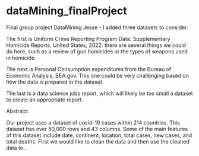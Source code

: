 # dataMining_finalProject
Final group project DataMining
Jesse - I added three datasets to consider. 

The first is Uniform Crime Reporting Program Data: Supplementary Homicide Reports, United States, 2022. there are several things we could do here, such as a review of gun homicides or the types of weapons used in homicide.

The next is Personal Consumption expenditures from the Bureau of Economic Analysis, BEA.gov.  This one could be very challenging based on how the data is prepared in the dataset.

The last is a data science jobs report, which will likely be too small a dataset to create an appropriate report.

Abstract:

Our project uses a dataset of covid-19 cases within 214 countries. This dataset has over 50,000 rows and 43 columns. Some of the main features of this dataset include date, continent, location, total cases, new cases, and total deaths. First we would like to clean the data and then use the cleaned data to...
